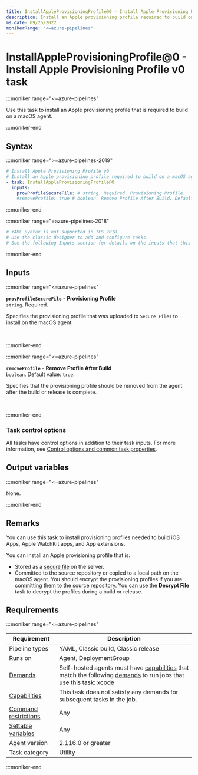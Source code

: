 ```yaml
---
title: InstallAppleProvisioningProfile@0 - Install Apple Provisioning Profile v0 task
description: Install an Apple provisioning profile required to build on a macOS agent.
ms.date: 09/26/2022
monikerRange: "<=azure-pipelines"
---
```


# InstallAppleProvisioningProfile@0 - Install Apple Provisioning Profile v0 task

<!-- :::description::: -->
:::moniker range="<=azure-pipelines"

<!-- :::editable-content name="description"::: -->
Use this task to install an Apple provisioning profile that is required to build on a macOS agent.
<!-- :::editable-content-end::: -->

:::moniker-end
<!-- :::description-end::: -->

<!-- :::syntax::: -->
## Syntax

:::moniker range=">=azure-pipelines-2019"

```yaml
# Install Apple Provisioning Profile v0
# Install an Apple provisioning profile required to build on a macOS agent.
- task: InstallAppleProvisioningProfile@0
  inputs:
    provProfileSecureFile: # string. Required. Provisioning Profile. 
    #removeProfile: true # boolean. Remove Profile After Build. Default: true.
```

:::moniker-end

:::moniker range="=azure-pipelines-2018"

```yaml
# YAML Syntax is not supported in TFS 2018.
# Use the classic designer to add and configure tasks.
# See the following Inputs section for details on the inputs that this task supports.
```

:::moniker-end
<!-- :::syntax-end::: -->

<!-- :::inputs::: -->
## Inputs

<!-- :::item name="provProfileSecureFile"::: -->
:::moniker range="<=azure-pipelines"

**`provProfileSecureFile`** - **Provisioning Profile**<br>
`string`. Required.<br>
<!-- :::editable-content name="helpMarkDown"::: -->
Specifies the provisioning profile that was uploaded to `Secure Files` to install on the macOS agent.
<!-- :::editable-content-end::: -->
<br>

:::moniker-end
<!-- :::item-end::: -->
<!-- :::item name="removeProfile"::: -->
:::moniker range="<=azure-pipelines"

**`removeProfile`** - **Remove Profile After Build**<br>
`boolean`. Default value: `true`.<br>
<!-- :::editable-content name="helpMarkDown"::: -->
Specifies that the provisioning profile should be removed from the agent after the build or release is complete.
<!-- :::editable-content-end::: -->
<br>

:::moniker-end
<!-- :::item-end::: -->

### Task control options

All tasks have control options in addition to their task inputs. For more information, see [Control options and common task properties](/azure/devops/pipelines/yaml-schema/steps-task#common-task-properties).
<!-- :::inputs-end::: -->

<!-- :::outputVariables::: -->
## Output variables

:::moniker range="<=azure-pipelines"

None.

:::moniker-end
<!-- :::outputVariables-end::: -->

<!-- :::remarks::: -->
<!-- :::editable-content name="remarks"::: -->
## Remarks

You can use this task to install provisioning profiles needed to build iOS Apps, Apple WatchKit apps, and App extensions.

You can install an Apple provisioning profile that is:

- Stored as a [secure file](/azure/devops/pipelines/library/secure-files) on the server.
- Committed to the source repository or copied to a local path on the macOS agent. You should encrypt the provisioning profiles if you are committing them to the source repository. You can use the **Decrypt File** task to decrypt the profiles during a build or release.
<!-- :::editable-content-end::: -->
<!-- :::remarks-end::: --

<!-- :::examples::: -->
<!-- :::editable-content name="examples"::: -->
<!-- :::editable-content-end::: -->
<!-- :::examples-end::: -->

<!-- :::properties::: -->
## Requirements

:::moniker range="<=azure-pipelines"

| Requirement | Description |
|-------------|-------------|
| Pipeline types | YAML, Classic build, Classic release |
| Runs on | Agent, DeploymentGroup |
| [Demands](/azure/devops/pipelines/process/demands) | Self-hosted agents must have [capabilities](/azure/devops/pipelines/agents/agents#capabilities) that match the following [demands](/azure/devops/pipelines/process/demands) to run jobs that use this task: xcode |
| [Capabilities](/azure/devops/pipelines/agents/agents#capabilities) | This task does not satisfy any demands for subsequent tasks in the job. |
| [Command restrictions](/azure/devops/pipelines/security/templates#agent-logging-command-restrictions) | Any |
| [Settable variables](/azure/devops/pipelines/security/templates#agent-logging-command-restrictions) | Any |
| Agent version |  2.116.0 or greater |
| Task category | Utility |

:::moniker-end
<!-- :::properties-end::: -->

<!-- :::see-also::: -->
<!-- :::editable-content name="seeAlso"::: -->
<!-- :::editable-content-end::: -->
<!-- :::see-also-end::: -->